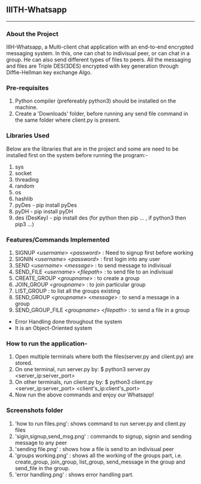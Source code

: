 ## IIITH-Whatsapp
***

### About the Project
IIIH-Whatsapp, a Multi-client chat application with an end-to-end encrypted messaging system. In this, one can chat to indivisual peer, or can chat in a group. He can also send different types of files to peers. All the messaging and files are Triple DES(3DES) encrypted with key generation through Diffie-Hellman key exchange Algo.

### Pre-requisites
1. Python compiler (prefereably python3) should be installed on the machine.
2. Create a 'Downloads' folder, before running any send file command in the same folder where client.py is present.

### Libraries Used
Below are the libraries that are in the project and some are need to be installed first on the system before running the program:-
1. sys
2. socket
3. threading
4. random
5. os
6. hashlib
7. pyDes - pip install pyDes
8. pyDH - pip install pyDH
9. des (DesKey) - pip install des 
(for python then pip ... , if python3 then pip3 ...)


### Features/Commands Implemented
1. SIGNUP <_username_> <_password_>		  	: Need to signup first before working
2. SIGNIN <_username_> <_password_>		 	: first login into any user
3. SEND <_username_> <_message_>		  	: to send message to indivisual
4. SEND_FILE <_username_> <_filepath_>	  		: to send file to an indivisual
5. CREATE_GROUP <_groupname_>			    	: to create a group
6. JOIN_GROUP <_groupname_>		 		: to join particular group
7. LIST_GROUP				  		: to list all the groups existing
8. SEND_GROUP <_groupname_> <_message_>	  		: to send a message in a group
9. SEND_GROUP_FILE <_groupname_> <_filepath_> 		: to send a file in a group

* Error Handling done throughout the system
* It is an Object-Oriented system

### How to run the application-
1. Open multiple terminals where both the files(server.py and client.py) are stored.
2. On one terminal, run server.py by:
	$ python3 server.py <server_ip:server_port>
3. On other terminals, run client.py by:
	$ python3 client.py <server_ip:server_port> <client's_ip:client's_port>
4. Now run the above commands and enjoy our Whatsapp!

### Screenshots folder
1. 'how to run files.png': shows command to run server.py and client.py files
2. 'sigin,signup,send_msg.png' : commands to signup, signin and sending message to any peer
3. 'sending file.png' : shows how a file is send to an indivisual peer
4. 'groups working.png' : shows all the working of the groups part, i.e. create_group, join_group, list_group, send_message in the group and send_file in the group.
5. 'error handling.png' : shows error handling part.
